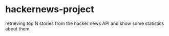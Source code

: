 # hackernews-project
retrieving top N stories from the hacker news API and show some statistics about them.
